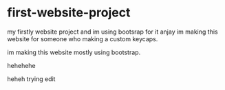 # first-website-project
my firstly website project and im using bootsrap for it
anjay im making this website for someone who making a custom keycaps.

im making this website mostly using bootstrap.

hehehehe




heheh trying edit     
